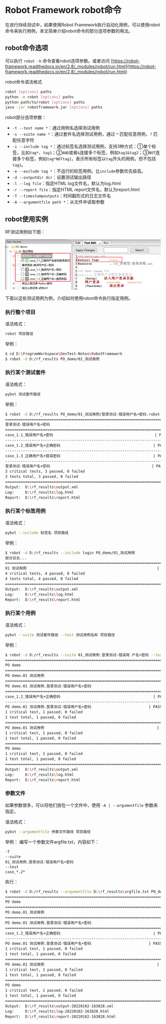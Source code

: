 # Robot Framework robot命令


在进行持续测试中，如果使用Robot Framework执行自动化用例，可以使用robot命令来执行用例，本文简单介绍robot命令的部分选项参数的用法。

<!--more-->

## robot命令选项

可以执行 `robot -h` 命令查看robot选项参数。或者访问 [https://robot-framework.readthedocs.io/en/2.8/_modules/robot/run.html](https://robot-framework.readthedocs.io/en/2.8/_modules/robot/run.html)

robot命令语法格式

```bash
robot [options] paths
python -m robot [options] paths
python path/to/robot [options] paths
java -jar robotframework.jar [options] paths
```

robot部分选项参数：

- `-t --test name *`：通过用例名选择测试用例
- `-s --suite name *`：通过套件名选择测试用例，通过 `*` 匹配任意用例，`?` 匹配任意字符
- `-i --include tag *`：通过标签名选择测试用例，支持3种方式：①单个标签，比如`tag*`、`tag1`；②`AND`或者`&`连接多个标签，例如`tag1&tag2`；③`NOT`连接多个标签，例如`tag*NOTtag1`，表示所有标签以`tag`开头的用例，但不包括`tag1`。
- `-e --exclude tag *`：不运行的标签用例。比`include`参数优先级高。
- `-d --outputdir dir`：设置测试输出路径
- `-l --log file`：指定HTML log文件名，默认为log.html
- `-r --report file`：指定HTML report文件名，默认为report.html
- `-T --timestampoutputs`：时间戳形式的日志文件名
- `-A --argumentfile path *`：从文件中读取参数

## robot使用实例

RF测试用例如下图：

![](test-framework-for-robotframework-pybot-options/rf-testcases-demo.png)




下面以这些测试用例为例，介绍如何使用robot命令执行指定用例。

### 执行整个项目

语法格式：

```bash
robot 项目路径
```

举例：
```bash
$ cd D:\ProgramWorkspace\DevTest-Notes\RobotFramework
$ robot -d D:/rf_results PO_demo/01_测试用例
```

### 执行某个测试套件
语法格式：

```bash
pybot 测试套件路径
```
举例：
```bash
$ robot -d D:/rf_results PO_demo/01_测试用例/登录测试-错误用户名+密码.robot
==============================================================================
登录测试-错误用户名+密码
==============================================================================
case_1.1_错误用户名+密码                                              | PASS |
------------------------------------------------------------------------------
case_1.2_错误用户名+正确密码                                          | PASS |
------------------------------------------------------------------------------
case_1.3_正确用户名+错误密码                                          | PASS |
------------------------------------------------------------------------------
登录测试-错误用户名+密码                                              | PASS |
3 critical tests, 3 passed, 0 failed
3 tests total, 3 passed, 0 failed
==============================================================================
Output:  D:\rf_results\output.xml
Log:     D:\rf_results\log.html
Report:  D:\rf_results\report.html
```



### 执行某个标签用例
语法格式：

```bash
pybot --include 标签名 项目路径
```

举例：

```bash
$ robot -d D:/rf_results --include login PO_demo/01_测试用例
部分日志...
==============================================================================
01 测试用例                                                           | PASS |
4 critical tests, 4 passed, 0 failed
4 tests total, 4 passed, 0 failed
==============================================================================
Output:  D:\rf_results\output.xml
Log:     D:\rf_results\log.html
Report:  D:\rf_results\report.html

```

### 执行某个用例
语法格式：

```bash
pybot --suite 测试套件路径 --test 测试用例名称 项目路径
```

举例：

```bash
$ robot -d D:/rf_results --suite 01_测试用例.登录测试-错误用 户名+密码 --test case_*.2* PO_demo
==============================================================================
PO demo
==============================================================================
PO demo.01 测试用例
==============================================================================
PO demo.01 测试用例.登录测试-错误用户名+密码
==============================================================================
case_1.2_错误用户名+正确密码                                          | PASS |
------------------------------------------------------------------------------
PO demo.01 测试用例.登录测试-错误用户名+密码                          | PASS |
1 critical test, 1 passed, 0 failed
1 test total, 1 passed, 0 failed
==============================================================================
PO demo.01 测试用例                                                   | PASS |
1 critical test, 1 passed, 0 failed
1 test total, 1 passed, 0 failed
==============================================================================
PO demo                                                               | PASS |
1 critical test, 1 passed, 0 failed
1 test total, 1 passed, 0 failed
==============================================================================
Output:  D:\rf_results\output.xml
Log:     D:\rf_results\log.html
Report:  D:\rf_results\report.html
```

### 参数文件
如果参数很多，可以将他们放在一个文件中，使用 `-A | --argumentfile` 参数来指定。

语法格式：
```bash
pybot --argumentfile 参数文件路径 项目路径
```

举例：
编写一个参数文件argfile.txt，内容如下：
```text
-T
--suite 
01_测试用例.登录测试-错误用户名+密码 
--test 
case_*.2*
```
执行：
```bash
$ robot -d D:/rf_results --argumentfile D:\rf_results\argfile.txt PO_demo
==============================================================================
PO demo
==============================================================================
PO demo.01 测试用例
==============================================================================
PO demo.01 测试用例.登录测试-错误用户名+密码
==============================================================================
case_1.2_错误用户名+正确密码                                          | PASS |
------------------------------------------------------------------------------
PO demo.01 测试用例.登录测试-错误用户名+密码                          | PASS |
1 critical test, 1 passed, 0 failed
1 test total, 1 passed, 0 failed
==============================================================================
PO demo.01 测试用例                                                   | PASS |
1 critical test, 1 passed, 0 failed
1 test total, 1 passed, 0 failed
==============================================================================
PO demo                                                               | PASS |
1 critical test, 1 passed, 0 failed
1 test total, 1 passed, 0 failed
==============================================================================
Output:  D:\rf_results\output-20220102-163828.xml
Log:     D:\rf_results\log-20220102-163828.html
Report:  D:\rf_results\report-20220102-163828.html
```


